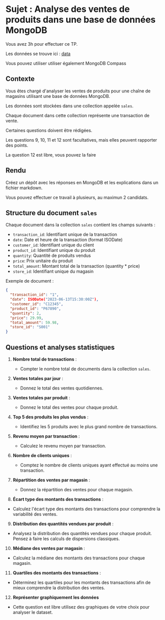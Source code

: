# Sujet : Analyse des ventes de produits dans une base de données MongoDB

Vous avez 3h pour effectuer ce TP.

Les données se trouve ici : [data](./sales.js)

Vous pouvez utiliser utiliser également MongoDB Compass

## Contexte

Vous êtes chargé d'analyser les ventes de produits pour une chaîne de magasins utilisant une base de données MongoDB. 

Les données sont stockées dans une collection appelée `sales`. 

Chaque document dans cette collection représente une transaction de vente.

Certaines questions doivent être rédigées.

Les questions 9, 10, 11 et 12 sont facultatives, mais elles peuvent rapporter des points.

La question 12 est libre, vous pouvez la faire 

## Rendu

Créez un dépôt avec les réponses en MongoDB et les explications dans un fichier markdown.

Vous pouvez effectuer ce travail à plusieurs, au maximun 2 candidats.

## Structure du document `sales`

Chaque document dans la collection `sales` contient les champs suivants :

- `transaction_id`: Identifiant unique de la transaction
- `date`: Date et heure de la transaction (format ISODate)
- `customer_id`: Identifiant unique du client
- `product_id`: Identifiant unique du produit
- `quantity`: Quantité de produits vendus
- `price`: Prix unitaire du produit
- `total_amount`: Montant total de la transaction (quantity * price)
- `store_id`: Identifiant unique du magasin

Exemple de document :
```json
{
  "transaction_id": "1",
  "date": ISODate("2023-06-13T15:30:00Z"),
  "customer_id": "C12345",
  "product_id": "P67890",
  "quantity": 2,
  "price": 29.99,
  "total_amount": 59.98,
  "store_id": "S001"
}
```

## Questions et analyses statistiques

1. **Nombre total de transactions** :
   - Compter le nombre total de documents dans la collection `sales`.

2. **Ventes totales par jour** :
   - Donnez le total des ventes quotidiennes. 

3. **Ventes totales par produit** :
   - Donnez le total des ventes pour chaque produit.

4. **Top 5 des produits les plus vendus** :
   - Identifiez les 5 produits avec le plus grand nombre de transactions. 

5. **Revenu moyen par transaction** :
   - Calculez le revenu moyen par transaction. 

6. **Nombre de clients uniques** :
   - Comptez le nombre de clients uniques ayant effectué au moins une transaction. 

7. **Répartition des ventes par magasin** :
   - Donnez la répartition des ventes pour chaque magasin. 

8. **Écart type des montants des transactions** :
   
- Calculez l'écart type des montants des transactions pour comprendre la variabilité des ventes.

9.  **Distribution des quantités vendues par produit** :
- Analysez la distribution des quantités vendues pour chaque produit. Pensez à faire les calculs de dispersions classiques.

10. **Médiane des ventes par magasin** :
- Calculez la médiane des montants des transactions pour chaque magasin.

11. **Quartiles des montants des transactions** :
- Déterminez les quartiles pour les montants des transactions afin de mieux comprendre la distribution des ventes.

12. **Représenter graphiquement les données**

- Cette question est libre utilisez des graphiques de votre choix pour analyser le dataset.